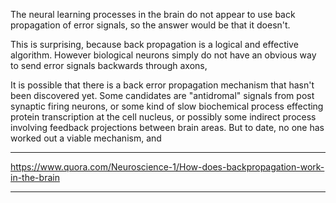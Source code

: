 The neural learning processes in the brain do not appear to use back propagation of error signals, so the answer would be that it doesn't.

This is surprising, because back propagation is a logical and effective algorithm. However biological neurons simply do not have an obvious way to send error signals backwards through axons,

It is possible that there is a back error propagation mechanism that hasn't been discovered yet. Some candidates are "antidromal" signals from post synaptic firing neurons, or some kind of slow biochemical process effecting protein transcription at the cell nucleus, or possibly some indirect process involving feedback projections between brain areas. But to date, no one has worked out a viable mechanism, and 

---

https://www.quora.com/Neuroscience-1/How-does-backpropagation-work-in-the-brain

---
